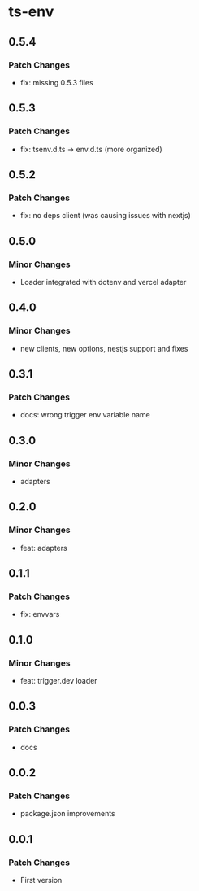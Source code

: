 # ts-env

## 0.5.4

### Patch Changes

- fix: missing 0.5.3 files

## 0.5.3

### Patch Changes

- fix: tsenv.d.ts -> env.d.ts (more organized)

## 0.5.2

### Patch Changes

- fix: no deps client (was causing issues with nextjs)

## 0.5.0

### Minor Changes

- Loader integrated with dotenv and vercel adapter

## 0.4.0

### Minor Changes

- new clients, new options, nestjs support and fixes

## 0.3.1

### Patch Changes

- docs: wrong trigger env variable name

## 0.3.0

### Minor Changes

- adapters

## 0.2.0

### Minor Changes

- feat: adapters

## 0.1.1

### Patch Changes

- fix: envvars

## 0.1.0

### Minor Changes

- feat: trigger.dev loader

## 0.0.3

### Patch Changes

- docs

## 0.0.2

### Patch Changes

- package.json improvements

## 0.0.1

### Patch Changes

- First version
